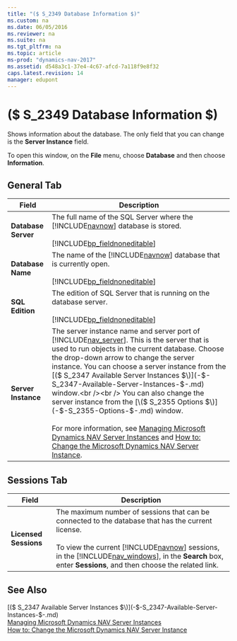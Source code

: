 ```yaml
---
title: "($ S_2349 Database Information $)"
ms.custom: na
ms.date: 06/05/2016
ms.reviewer: na
ms.suite: na
ms.tgt_pltfrm: na
ms.topic: article
ms-prod: "dynamics-nav-2017"
ms.assetid: d548a3c1-37e4-4c67-afcd-7a118f9e8f32
caps.latest.revision: 14
manager: edupont
---
```

# ($ S_2349 Database Information $)
Shows information about the database. The only field that you can change is the **Server Instance** field.  

 To open this window, on the **File** menu, choose **Database** and then choose **Information**.  

## General Tab  

|Field|Description|  
|-----------|-----------------|  
|**Database Server**|The full name of the SQL Server where the [!INCLUDE[navnow](../includes/navnow_md.md)] database is stored.<br /><br /> [!INCLUDE[bp_fieldnoneditable](../includes/bp_fieldnoneditable_md.md)]|  
|**Database Name**|The name of the [!INCLUDE[navnow](../includes/navnow_md.md)] database that is currently open.<br /><br /> [!INCLUDE[bp_fieldnoneditable](../includes/bp_fieldnoneditable_md.md)]|  
|**SQL Edition**|The edition of SQL Server that is running on the database server.<br /><br /> [!INCLUDE[bp_fieldnoneditable](../includes/bp_fieldnoneditable_md.md)]|  
|**Server Instance**|The server instance name and server port of [!INCLUDE[nav_server](../includes/nav_server_md.md)]. This is the server that is used to run objects in the current database. Choose the drop-down arrow to change the server instance. You can choose a server instance from the [\($ S\_2347 Available Server Instances $\)](-$-S_2347-Available-Server-Instances-$-.md) window.<br /><br /> You can also change the server instance from the [\($ S\_2355 Options $\)](-$-S_2355-Options-$-.md) window.<br /><br /> For more information, see [Managing Microsoft Dynamics NAV Server Instances](../Managing-Microsoft-Dynamics-NAV-Server-Instances.md) and [How to: Change the Microsoft Dynamics NAV Server Instance](../How-to--Change-the-Microsoft-Dynamics-NAV-Server-Instance.md).|  

## Sessions Tab  

|Field|Description|  
|-----------|-----------------|  
|**Licensed Sessions**|The maximum number of sessions that can be connected to the database that has the current license.<br /><br /> To view the current [!INCLUDE[navnow](../includes/navnow_md.md)] sessions, in the [!INCLUDE[nav_windows](../includes/nav_windows_md.md)], in the **Search** box, enter **Sessions**, and then choose the related link.|  

## See Also  
 [\($ S\_2347 Available Server Instances $\)](-$-S_2347-Available-Server-Instances-$-.md)   
 [Managing Microsoft Dynamics NAV Server Instances](../Managing-Microsoft-Dynamics-NAV-Server-Instances.md)   
 [How to: Change the Microsoft Dynamics NAV Server Instance](../How-to--Change-the-Microsoft-Dynamics-NAV-Server-Instance.md)
